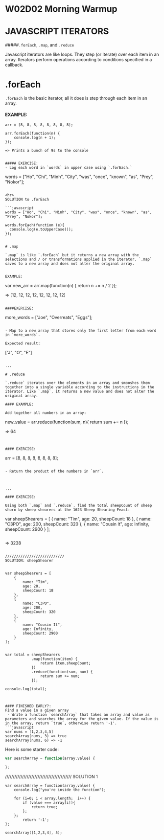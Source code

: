 # W02D02 Morning Warmup

# JAVASCRIPT ITERATORS

#####`.forEach`, `.map`, and `.reduce`

Javascript iterators are like loops. They step (or iterate) over each item in an array. Iterators perform operations according to conditions specified in a callback.

# .forEach

`.forEach` is the basic iterator, all it does is step through each item in an array.

#### EXAMPLE:

```
arr = [8, 8, 8, 8, 8, 8, 8, 8];

arr.forEach(function(n) {
	console.log(n + 1);
});

=> Prints a bunch of 9s to the console

```
```

##### EXERCISE:
- Log each word in `words` in upper case using `.forEach.`

```
words = ["Ho", "Chi", "Minh", "City", "was", "once", "known", "as", "Prey", "Nokor"];
```

<hr>
SOLUTION to .forEach

```javascript
words = ["Ho", "Chi", "Minh", "City", "was", "once", "known", "as", "Prey", "Nokor"];

words.forEach(function (e){
  console.log(e.toUpperCase());
});


# .map

`.map` is like `.forEach` but it returns a new array with the selections and / or transformations applied in the iterator. `.map` saves to a new array and does not alter the original array.


EXAMPLE:

```
var new_arr = arr.map(function(n) {
	return n += n / 2
});

=> [12, 12, 12, 12, 12, 12, 12, 12]
```

####EXERCISE:

```
more_words = ["Joe", "Overreats", "Eggs"];
```

- Map to a new array that stores only the first letter from each word in `more_words`.

Expected result:

```
["J", "O", "E"]
```

...

# .reduce

`.reduce` iterates over the elements in an array and smooshes them together into a single variable according to the instructions in the iterator. Like `.map`, it returns a new value and does not alter the original array.

#### EXAMPLE: 

Add together all numbers in an array:

```
new_value = arr.reduce(function(sum, n){
	return sum += n
});

=> 64
```


#### EXERCISE: 
```
arr = [8, 8, 8, 8, 8, 8, 8, 8];
```

- Return the product of the numbers in `arr`.



...

#### EXERCISE:

Using both `.map` and `.reduce`, find the total sheepCount of sheep shorn by sheep shearers at the 1623 Sheep Shearing Feast:

```
var sheepShearers = [
    {
        name: "Tim",
        age: 20,
        sheepCount: 18
    },
    {
        name: "C3PO",
        age: 200,
        sheepCount: 320
    },
    {
        name: "Cousin It",
        age: Infinity,
        sheepCount: 2900
    }
];
```

```
=> 3238
```

///////////////////////////
SOLUTION: sheepShearer


var sheepShearers = [
    {
        name: "Tim",
        age: 20,
        sheepCount: 18
    },
    {
        name: "C3PO",
        age: 200,
        sheepCount: 320
    },
    {
        name: "Cousin It",
        age: Infinity,
        sheepCount: 2900
    }
];


var total = sheepShearers
            .map(function(item) {
            	return item.sheepCount;
            })
            .reduce(function(sum, num) {
            	return sum += num;
            });

console.log(total);



#### FINISHED EARLY?: 
Find a value in a given array
 - Write a function `searchArray` that takes an array and value as parameters and searches the array for the given value. If the value is in the array, return `true`, otherwise return '-1'.
```javascript
var nums = [1,2,3,4,5]
searchArray(nums, 3) => true
searchArray(nums, 6) => -1
```
Here is some starter code:
```javascript
var searchArray = function(array,value) {

};
```

///////////////////////////////////////////
SOLUTION 1
```
var searchArray = function(array,value) {
	console.log("you're inside the function");

	for (i=0; i < array.length;  i++) {
		if (value === array[i]){
			return true;
		};
	};
		return '-1';
};

searchArray([1,2,3,4], 5);
